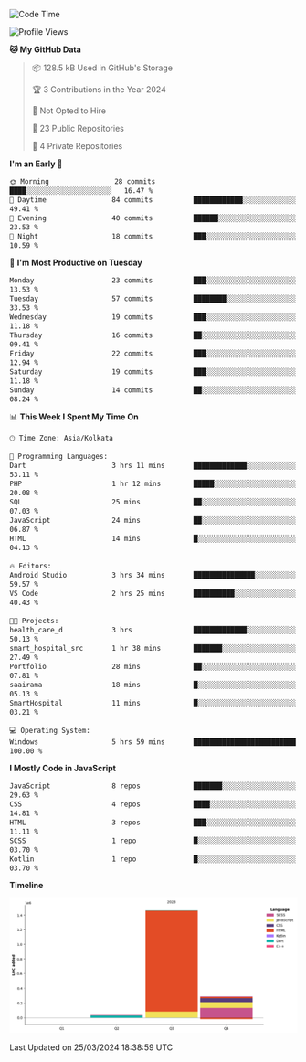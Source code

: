 <!--START_SECTION:waka-->
![Code Time](http://img.shields.io/badge/Code%20Time-290%20hrs%203%20mins-blue)

![Profile Views](http://img.shields.io/badge/Profile%20Views-0-blue)

**🐱 My GitHub Data** 

> 📦 128.5 kB Used in GitHub's Storage 
 > 
> 🏆 3 Contributions in the Year 2024
 > 
> 🚫 Not Opted to Hire
 > 
> 📜 23 Public Repositories 
 > 
> 🔑 4 Private Repositories 
 > 
**I'm an Early 🐤** 

```text
🌞 Morning                28 commits          ████░░░░░░░░░░░░░░░░░░░░░   16.47 % 
🌆 Daytime                84 commits          ████████████░░░░░░░░░░░░░   49.41 % 
🌃 Evening                40 commits          ██████░░░░░░░░░░░░░░░░░░░   23.53 % 
🌙 Night                  18 commits          ███░░░░░░░░░░░░░░░░░░░░░░   10.59 % 
```
📅 **I'm Most Productive on Tuesday** 

```text
Monday                   23 commits          ███░░░░░░░░░░░░░░░░░░░░░░   13.53 % 
Tuesday                  57 commits          ████████░░░░░░░░░░░░░░░░░   33.53 % 
Wednesday                19 commits          ███░░░░░░░░░░░░░░░░░░░░░░   11.18 % 
Thursday                 16 commits          ██░░░░░░░░░░░░░░░░░░░░░░░   09.41 % 
Friday                   22 commits          ███░░░░░░░░░░░░░░░░░░░░░░   12.94 % 
Saturday                 19 commits          ███░░░░░░░░░░░░░░░░░░░░░░   11.18 % 
Sunday                   14 commits          ██░░░░░░░░░░░░░░░░░░░░░░░   08.24 % 
```


📊 **This Week I Spent My Time On** 

```text
🕑︎ Time Zone: Asia/Kolkata

💬 Programming Languages: 
Dart                     3 hrs 11 mins       █████████████░░░░░░░░░░░░   53.11 % 
PHP                      1 hr 12 mins        █████░░░░░░░░░░░░░░░░░░░░   20.08 % 
SQL                      25 mins             ██░░░░░░░░░░░░░░░░░░░░░░░   07.03 % 
JavaScript               24 mins             ██░░░░░░░░░░░░░░░░░░░░░░░   06.87 % 
HTML                     14 mins             █░░░░░░░░░░░░░░░░░░░░░░░░   04.13 % 

🔥 Editors: 
Android Studio           3 hrs 34 mins       ███████████████░░░░░░░░░░   59.57 % 
VS Code                  2 hrs 25 mins       ██████████░░░░░░░░░░░░░░░   40.43 % 

🐱‍💻 Projects: 
health_care_d            3 hrs               █████████████░░░░░░░░░░░░   50.13 % 
smart_hospital_src       1 hr 38 mins        ███████░░░░░░░░░░░░░░░░░░   27.49 % 
Portfolio                28 mins             ██░░░░░░░░░░░░░░░░░░░░░░░   07.81 % 
saairama                 18 mins             █░░░░░░░░░░░░░░░░░░░░░░░░   05.13 % 
SmartHospital            11 mins             █░░░░░░░░░░░░░░░░░░░░░░░░   03.21 % 

💻 Operating System: 
Windows                  5 hrs 59 mins       █████████████████████████   100.00 % 
```

**I Mostly Code in JavaScript** 

```text
JavaScript               8 repos             ███████░░░░░░░░░░░░░░░░░░   29.63 % 
CSS                      4 repos             ████░░░░░░░░░░░░░░░░░░░░░   14.81 % 
HTML                     3 repos             ███░░░░░░░░░░░░░░░░░░░░░░   11.11 % 
SCSS                     1 repo              █░░░░░░░░░░░░░░░░░░░░░░░░   03.70 % 
Kotlin                   1 repo              █░░░░░░░░░░░░░░░░░░░░░░░░   03.70 % 
```



**Timeline**

![Lines of Code chart](https://raw.githubusercontent.com/sairam030/sairam030/main/assets/bar_graph.png)


 Last Updated on 25/03/2024 18:38:59 UTC
<!--END_SECTION:waka-->
